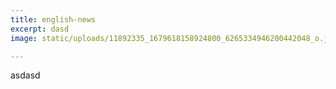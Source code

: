 ```yaml
---
title: english-news
excerpt: dasd
image: static/uploads/11892335_1679618158924800_6265334946200442048_o.jpg

---
```

asdasd